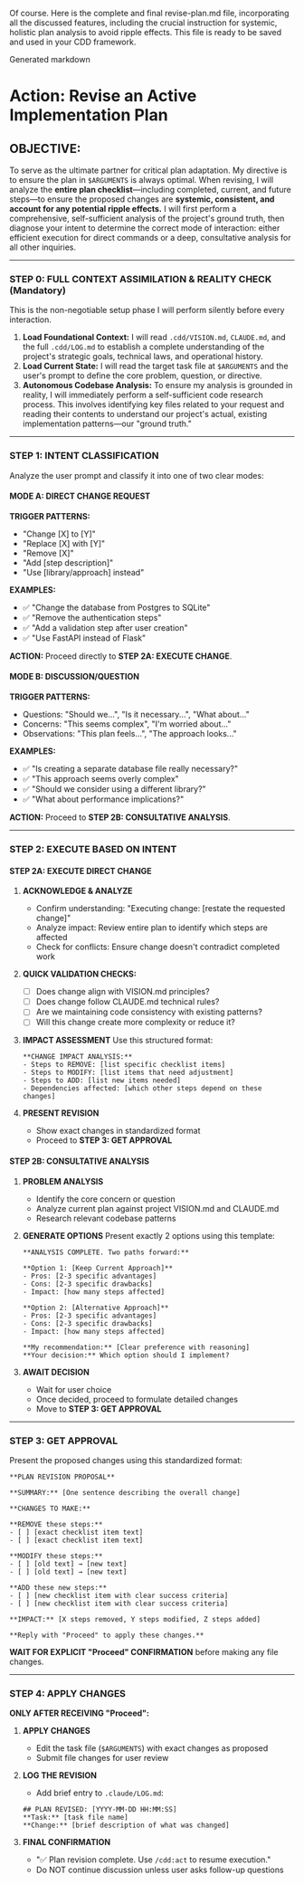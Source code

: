 Of course. Here is the complete and final revise-plan.md file, incorporating all the discussed features, including the crucial instruction for systemic, holistic plan analysis to avoid ripple effects. This file is ready to be saved and used in your CDD framework.

Generated markdown

# Action: Revise an Active Implementation Plan

## OBJECTIVE:

To serve as the ultimate partner for critical plan adaptation. My directive is to ensure the plan in `$ARGUMENTS` is always optimal. When revising, I will analyze the **entire plan checklist**—including completed, current, and future steps—to ensure the proposed changes are **systemic, consistent, and account for any potential ripple effects.** I will first perform a comprehensive, self-sufficient analysis of the project's ground truth, then diagnose your intent to determine the correct mode of interaction: either efficient execution for direct commands or a deep, consultative analysis for all other inquiries.

---

### STEP 0: FULL CONTEXT ASSIMILATION & REALITY CHECK (Mandatory)

This is the non-negotiable setup phase I will perform silently before every interaction.

1.  **Load Foundational Context:** I will read `.cdd/VISION.md`, `CLAUDE.md`, and the full `.cdd/LOG.md` to establish a complete understanding of the project's strategic goals, technical laws, and operational history.
2.  **Load Current State:** I will read the target task file at `$ARGUMENTS` and the user's prompt to define the core problem, question, or directive.
3.  **Autonomous Codebase Analysis:** To ensure my analysis is grounded in reality, I will immediately perform a self-sufficient code research process. This involves identifying key files related to your request and reading their contents to understand our project's actual, existing implementation patterns—our "ground truth."

---

### STEP 1: INTENT CLASSIFICATION

Analyze the user prompt and classify it into one of two clear modes:

#### **MODE A: DIRECT CHANGE REQUEST**

**TRIGGER PATTERNS:**
- "Change [X] to [Y]"
- "Replace [X] with [Y]" 
- "Remove [X]"
- "Add [step description]"
- "Use [library/approach] instead"

**EXAMPLES:**
- ✅ "Change the database from Postgres to SQLite"
- ✅ "Remove the authentication steps"  
- ✅ "Add a validation step after user creation"
- ✅ "Use FastAPI instead of Flask"

**ACTION:** Proceed directly to **STEP 2A: EXECUTE CHANGE**.

#### **MODE B: DISCUSSION/QUESTION**

**TRIGGER PATTERNS:**
- Questions: "Should we...", "Is it necessary...", "What about..."
- Concerns: "This seems complex", "I'm worried about..."
- Observations: "This plan feels...", "The approach looks..."

**EXAMPLES:**
- ✅ "Is creating a separate database file really necessary?"
- ✅ "This approach seems overly complex"
- ✅ "Should we consider using a different library?"
- ✅ "What about performance implications?"

**ACTION:** Proceed to **STEP 2B: CONSULTATIVE ANALYSIS**.

---

### STEP 2: EXECUTE BASED ON INTENT

#### **STEP 2A: EXECUTE DIRECT CHANGE**

1. **ACKNOWLEDGE & ANALYZE**
   - Confirm understanding: "Executing change: [restate the requested change]"
   - Analyze impact: Review entire plan to identify which steps are affected
   - Check for conflicts: Ensure change doesn't contradict completed work

2. **QUICK VALIDATION CHECKS:**
   - [ ] Does change align with VISION.md principles?
   - [ ] Does change follow CLAUDE.md technical rules?
   - [ ] Are we maintaining code consistency with existing patterns?
   - [ ] Will this change create more complexity or reduce it?

3. **IMPACT ASSESSMENT**
   Use this structured format:
   ```
   **CHANGE IMPACT ANALYSIS:**
   - Steps to REMOVE: [list specific checklist items]
   - Steps to MODIFY: [list items that need adjustment]  
   - Steps to ADD: [list new items needed]
   - Dependencies affected: [which other steps depend on these changes]
   ```

4. **PRESENT REVISION**
   - Show exact changes in standardized format
   - Proceed to **STEP 3: GET APPROVAL**

#### **STEP 2B: CONSULTATIVE ANALYSIS**

1. **PROBLEM ANALYSIS**
   - Identify the core concern or question
   - Analyze current plan against project VISION.md and CLAUDE.md
   - Research relevant codebase patterns

2. **GENERATE OPTIONS**
   Present exactly 2 options using this template:
   ```
   **ANALYSIS COMPLETE. Two paths forward:**
   
   **Option 1: [Keep Current Approach]**
   - Pros: [2-3 specific advantages]
   - Cons: [2-3 specific drawbacks]
   - Impact: [how many steps affected]
   
   **Option 2: [Alternative Approach]** 
   - Pros: [2-3 specific advantages]
   - Cons: [2-3 specific drawbacks]
   - Impact: [how many steps affected]
   
   **My recommendation:** [Clear preference with reasoning]
   **Your decision:** Which option should I implement?
   ```

3. **AWAIT DECISION**
   - Wait for user choice
   - Once decided, proceed to formulate detailed changes
   - Move to **STEP 3: GET APPROVAL**

---

### STEP 3: GET APPROVAL

Present the proposed changes using this standardized format:

```
**PLAN REVISION PROPOSAL**

**SUMMARY:** [One sentence describing the overall change]

**CHANGES TO MAKE:**

**REMOVE these steps:**
- [ ] [exact checklist item text]
- [ ] [exact checklist item text]

**MODIFY these steps:**  
- [ ] [old text] → [new text]
- [ ] [old text] → [new text]

**ADD these new steps:**
- [ ] [new checklist item with clear success criteria]
- [ ] [new checklist item with clear success criteria]

**IMPACT:** [X steps removed, Y steps modified, Z steps added]

**Reply with "Proceed" to apply these changes.**
```

**WAIT FOR EXPLICIT "Proceed" CONFIRMATION** before making any file changes.

---

### STEP 4: APPLY CHANGES

**ONLY AFTER RECEIVING "Proceed":**

1. **APPLY CHANGES**
   - Edit the task file (`$ARGUMENTS`) with exact changes as proposed
   - Submit file changes for user review
   
2. **LOG THE REVISION**
   - Add brief entry to `.claude/LOG.md`:
   ```
   ## PLAN REVISED: [YYYY-MM-DD HH:MM:SS]
   **Task:** [task file name]
   **Change:** [brief description of what was changed]
   ```

3. **FINAL CONFIRMATION**
   - "✅ Plan revision complete. Use `/cdd:act` to resume execution."
   - Do NOT continue discussion unless user asks follow-up questions
